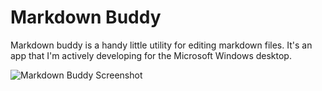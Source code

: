 # Markdown Buddy

Markdown buddy is a handy little utility for editing markdown files. It's an app that I'm actively developing for the Microsoft Windows desktop. 

![Markdown Buddy Screenshot](https://raw.githubusercontent.com/serialphotog/Markdown-Buddy/master/Images/Screenshot.PNG)